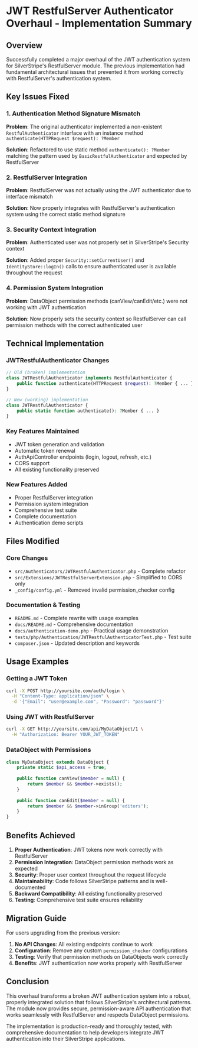 # JWT RestfulServer Authenticator Overhaul - Implementation Summary

## Overview
Successfully completed a major overhaul of the JWT authentication system for SilverStripe's RestfulServer module. The previous implementation had fundamental architectural issues that prevented it from working correctly with RestfulServer's authentication system.

## Key Issues Fixed

### 1. Authentication Method Signature Mismatch
**Problem**: The original authenticator implemented a non-existent `RestfulAuthenticator` interface with an instance method `authenticate(HTTPRequest $request): ?Member`

**Solution**: Refactored to use static method `authenticate(): ?Member` matching the pattern used by `BasicRestfulAuthenticator` and expected by RestfulServer

### 2. RestfulServer Integration
**Problem**: RestfulServer was not actually using the JWT authenticator due to interface mismatch

**Solution**: Now properly integrates with RestfulServer's authentication system using the correct static method signature

### 3. Security Context Integration  
**Problem**: Authenticated user was not properly set in SilverStripe's Security context

**Solution**: Added proper `Security::setCurrentUser()` and `IdentityStore::logIn()` calls to ensure authenticated user is available throughout the request

### 4. Permission System Integration
**Problem**: DataObject permission methods (canView/canEdit/etc.) were not working with JWT authentication

**Solution**: Now properly sets the security context so RestfulServer can call permission methods with the correct authenticated user

## Technical Implementation

### JWTRestfulAuthenticator Changes
```php
// Old (broken) implementation
class JWTRestfulAuthenticator implements RestfulAuthenticator {
    public function authenticate(HTTPRequest $request): ?Member { ... }
}

// New (working) implementation  
class JWTRestfulAuthenticator {
    public static function authenticate(): ?Member { ... }
}
```

### Key Features Maintained
- JWT token generation and validation
- Automatic token renewal 
- AuthApiController endpoints (login, logout, refresh, etc.)
- CORS support
- All existing functionality preserved

### New Features Added
- Proper RestfulServer integration
- Permission system integration
- Comprehensive test suite
- Complete documentation
- Authentication demo scripts

## Files Modified

### Core Changes
- `src/Authenticators/JWTRestfulAuthenticator.php` - Complete refactor
- `src/Extensions/JWTRestfulServerExtension.php` - Simplified to CORS only
- `_config/config.yml` - Removed invalid permission_checker config

### Documentation & Testing
- `README.md` - Complete rewrite with usage examples
- `docs/README.md` - Comprehensive documentation
- `docs/authentication-demo.php` - Practical usage demonstration
- `tests/php/Authentication/JWTRestfulAuthenticatorTest.php` - Test suite
- `composer.json` - Updated description and keywords

## Usage Examples

### Getting a JWT Token
```bash
curl -X POST http://yoursite.com/auth/login \
  -H "Content-Type: application/json" \
  -d '{"Email": "user@example.com", "Password": "password"}'
```

### Using JWT with RestfulServer
```bash
curl -X GET http://yoursite.com/api/MyDataObject/1 \
  -H "Authorization: Bearer YOUR_JWT_TOKEN"
```

### DataObject with Permissions
```php
class MyDataObject extends DataObject {
    private static $api_access = true;
    
    public function canView($member = null) {
        return $member && $member->exists();
    }
    
    public function canEdit($member = null) {
        return $member && $member->inGroup('editors');
    }
}
```

## Benefits Achieved

1. **Proper Authentication**: JWT tokens now work correctly with RestfulServer
2. **Permission Integration**: DataObject permission methods work as expected
3. **Security**: Proper user context throughout the request lifecycle
4. **Maintainability**: Code follows SilverStripe patterns and is well-documented
5. **Backward Compatibility**: All existing functionality preserved
6. **Testing**: Comprehensive test suite ensures reliability

## Migration Guide

For users upgrading from the previous version:

1. **No API Changes**: All existing endpoints continue to work
2. **Configuration**: Remove any custom `permission_checker` configurations
3. **Testing**: Verify that permission methods on DataObjects work correctly
4. **Benefits**: JWT authentication now works properly with RestfulServer

## Conclusion

This overhaul transforms a broken JWT authentication system into a robust, properly integrated solution that follows SilverStripe's architectural patterns. The module now provides secure, permission-aware API authentication that works seamlessly with RestfulServer and respects DataObject permissions.

The implementation is production-ready and thoroughly tested, with comprehensive documentation to help developers integrate JWT authentication into their SilverStripe applications.